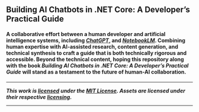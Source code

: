 ﻿## Building AI Chatbots in .NET Core: A Developer’s Practical Guide
#### A collaborative effort between a human developer and artificial intelligence systems, including _[ChatGPT](https://openai.com/chatgpt)_, and _[NotebookLM](https://notebooklm.google/)_. Combining human expertise with AI-assisted research, content generation, and technical synthesis to craft a guide that is both technically rigorous and accessible. Beyond the technical content, hoping this repository along with the book _Building AI Chatbots in .NET Core: A Developer’s Practical Guide_ will stand as a testament to the future of human-AI collaboration.

<hr />

**_This work is [licensed](/LICENSE) under the [MIT License](https://opensource.org/licenses/MIT). Assets are licensed under their respective [licensing](/ASSETS-LICENSES.md)._**

<hr />